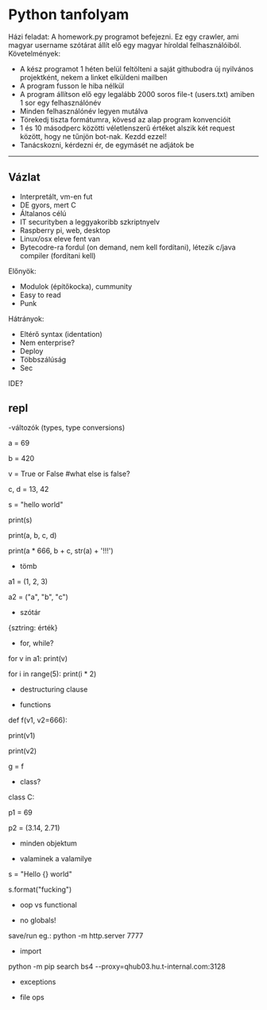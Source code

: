 # Python tanfolyam

Házi feladat:
A homework.py programot befejezni. Ez egy crawler, ami magyar username szótárat állít elő egy magyar híroldal felhasználóiból.
Követelmények:
- A kész programot 1 héten belül feltölteni a saját githubodra új nyilvános projektként, nekem a linket elküldeni mailben
- A program fusson le hiba nélkül
- A program állítson elő egy legalább 2000 soros file-t (users.txt) amiben 1 sor egy felhasználónév
- Minden felhasználónév legyen mutálva
- Törekedj tiszta formátumra, kövesd az alap program konvencióit
- 1 és 10 másodperc közötti véletlenszerű értéket alszik két request között, hogy ne tűnjön bot-nak. Kezdd ezzel!
- Tanácskozni, kérdezni ér, de egymásét ne adjátok be

--------------------------------------------------------
## Vázlat
- Interpretált, vm-en fut
- DE gyors, mert C
- Általanos célú
- IT securityben a leggyakoribb szkriptnyelv
- Raspberry pi, web, desktop
- Linux/osx eleve fent van
- Bytecodre-ra fordul (on demand, nem kell fordítani), létezik c/java compiler (fordítani kell)

Előnyök:
- Modulok (építőkocka), cummunity
- Easy to read
- Punk

Hátrányok:
- Eltérő syntax (identation)
- Nem enterprise?
- Deploy
- Többszálúság
- Sec

IDE?

repl
-----------------------------------
-változók (types, type conversions)

a = 69

b = 420

v = True or False #what else is false?

c, d = 13, 42

s = "hello world"

print(s)

print(a, b, c, d)

print(a * 666, b + c, str(a) + '!!!')

- tömb

a1 = (1, 2, 3)

a2 = ("a", "b", "c")

- szótár

{sztring: érték}

- for, while?

for v in a1: print(v)

for i in range(5): print(i * 2)

- destructuring clause

- functions

def f(v1, v2=666):

print(v1)

print(v2)

g = f

- class?

class C:

p1 = 69

p2 = (3.14, 2.71)

- minden objektum

- valaminek a valamilye

s = "Hello {} world"

s.format("fucking")

- oop vs functional

- no globals!

save/run eg.: python -m http.server 7777

- import

python -m pip search bs4 --proxy=qhub03.hu.t-internal.com:3128

- exceptions

- file ops

